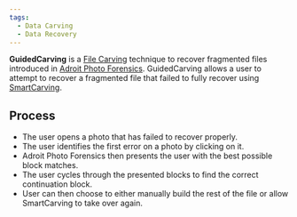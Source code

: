 ```yaml
---
tags:
  - Data Carving 
  - Data Recovery 
---
```

**GuidedCarving** is a [File Carving](file_carving.md) technique
to recover fragmented files introduced in [Adroit Photo
Forensics](adroit_photo_forensics.md). GuidedCarving allows a
user to attempt to recover a fragmented file that failed to fully
recover using [SmartCarving](file_carving_smartcarving.md).

## Process

* The user opens a photo that has failed to recover properly.
* The user identifies the first error on a photo by clicking on it.
* Adroit Photo Forensics then presents the user with the best possible block
  matches.
* The user cycles through the presented blocks to find the correct continuation
  block.
* User can then choose to either manually build the rest of the file or allow
  SmartCarving to take over again.
